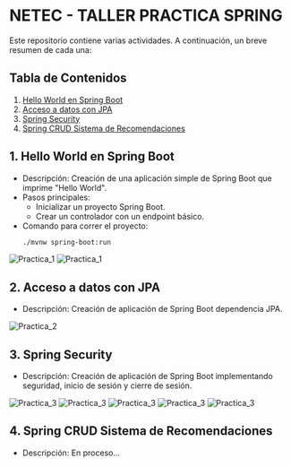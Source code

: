 # NETEC - TALLER PRACTICA SPRING

Este repositorio contiene varias actividades. A continuación, un breve resumen de cada una:

## Tabla de Contenidos
1. [Hello World en Spring Boot](#1-hello-world-en-spring-boot)
2. [Acceso a datos con JPA](#2-acceso-a-datos-con-jpa)
3. [Spring Security](#3-spring-security)
4. [Spring CRUD Sistema de Recomendaciones](#4-spring-crud-sistema-de-recomendaciones)

## 1. Hello World en Spring Boot

- Descripción: Creación de una aplicación simple de Spring Boot que imprime "Hello World".
- Pasos principales:
    - Inicializar un proyecto Spring Boot.
    - Crear un controlador con un endpoint básico.
- Comando para correr el proyecto:
  ```bash
  ./mvnw spring-boot:run

![Practica_1](https://github.com/DanielaTob/img/blob/main/PRACTICA_1.png?raw=true)
![Practica_1](https://github.com/DanielaTob/img/blob/main/PRACTICA_1.1.png?raw=true)

## 2. Acceso a datos con JPA

- Descripción: Creación de aplicación de Spring Boot dependencia JPA.

![Practica_2](https://github.com/DanielaTob/img/blob/main/PRACTICA_2.png?raw=true)


## 3. Spring Security

- Descripción: Creación de aplicación de Spring Boot implementando seguridad, inicio de sesión y cierre de sesión.

![Practica_3](https://github.com/DanielaTob/img/blob/main/PRACTICA-3-1.png?raw=true)
![Practica_3](https://github.com/DanielaTob/img/blob/main/PRACTICA-3-2.png?raw=true)
![Practica_3](https://github.com/DanielaTob/img/blob/main/PRACTICA-3-3.png?raw=true)
![Practica_3](https://github.com/DanielaTob/img/blob/main/PRACTICA-3-4.png?raw=true)
![Practica_3](https://github.com/DanielaTob/img/blob/main/PRACTICA-3-5.png?raw=true)

## 4. Spring CRUD Sistema de Recomendaciones

- Descripción: En proceso...




